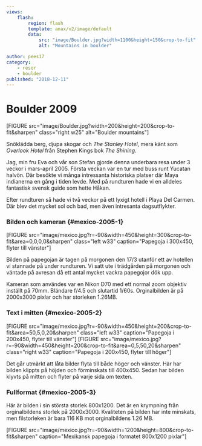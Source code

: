 ```yaml
---
views:
    flash:
        region: flash
        template: anax/v2/image/default
        data:
            src: "image/Boulder.jpg?width=1100&height=150&crop-to-fit"
            alt: "Mountains in boulder"

author: pees17
category:
    - resor
    - boulder
published: "2018-12-11"
---
```

Boulder 2009
==================================
[FIGURE src="image/Boulder.jpg?width=200&height=200&crop-to-fit&sharpen" class="right w25" alt="Boulder mountains"]

Snöklädda berg, djupa skogar och _The Stanley Hotel_, mera känt som _Overlook Hotel_ från Stephen Kings bok _The Shining_.

<!--more-->

Jag, min fru Eva och vår son Stefan gjorde denna underbara resa under 3 veckor i mars-april 2005. Första veckan var en tur med buss runt Yucatan halvön. Där besökte vi många intressanta historiska platser där Maya indianerna en gång i tiden levde. Med på rundturen hade vi en alldeles fantastisk svensk guide som hette Håkan.

Efter rundturen så hade vi två veckor på ett lyxigt hotell i Playa Del Carmen. Där blev det mycket sol och bad, men även intresanta dagsutflykter.


### Bilden och kameran {#mexico-2005-1}

[FIGURE src="image/mexico.jpg?r=-90&width=450&height=300&crop-to-fit&area=0,0,0,0&sharpen" class="left w33" caption="Papegoja i 300x450, flyter till vänster"]

Bilden på papegojan är tagen på morgonen den 17/3 utanför ett av hotellen vi stannade på under rundturen. Vi satt ute i trädgården på morgonen och väntade på avresan då ett antal mycket vackra papegojor dök upp.

Kameran som användes var en Nikon D70 med ett normal zoom objektiv inställt på 70mm. Bländare f/4.5 och slutartid 1/60s. Orginalbilden är på 2000x3000 pixlar och har storleken 1.26MB.

### Text i mitten {#mexico-2005-2}
[FIGURE src="image/mexico.jpg?r=-90&width=450&height=200&crop-to-fit&area=50,5,0,20&sharpen" class="left w33" caption="Papegoja i 200x450, flyter till vänster"]
[FIGURE src="image/mexico.jpg?r=-90&width=450&height=200&crop-to-fit&area=0,5,50,20&sharpen" class="right w33" caption="Papegoja i 200x450, flyter till höger"]

Det går utmärkt att låta bilder flyta till både höger och vänster. Här har bilden klippts på höjden och förminskats till 400x450. Sedan har bilden klyvts på mitten och flyter på varje sida om texten.

### Fullformat {#mexico-2005-3}

Här är bilden i sin största storlek 800x1200. Det är en krympning från orginalbildens storlek på 2000x3000. Kvaliteten på bilden har inte minskats, men filstorleken är bara 116 KB mot orginalbildens 1.26 MB.

[FIGURE src="image/mexico.jpg?r=-90&width=1200&height=800&crop-to-fit&sharpen" caption="Mexikansk papegoja i formatet 800x1200 pixlar"]

